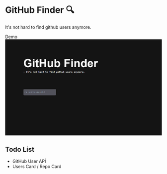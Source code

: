 <h1>GitHub Finder 🔍</h1>

<p>It's not hard to find github users anymore.</p> Demo

<img src="./store/web.png">

<h2>Todo List</h2>

<ul>
  <li>GitHub User APİ</li>
  <li>Users Card / Repo Card </li>
</ul>
